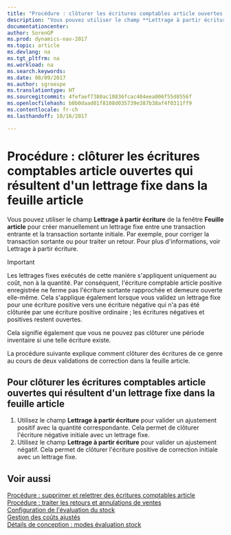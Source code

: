 ```yaml
---
title: "Procédure : clôturer les écritures comptables article ouvertes qui résultent d'un lettrage fixe dans la feuille article"
description: "Vous pouvez utiliser le champ **Lettrage à partir écriture** de la fenêtre **Feuille article** pour créer manuellement un lettrage fixe entre une transaction entrante et la transaction sortante initiale. Par exemple, pour corriger la transaction sortante ou pour traiter un retour."
documentationcenter: 
author: SorenGP
ms.prod: dynamics-nav-2017
ms.topic: article
ms.devlang: na
ms.tgt_pltfrm: na
ms.workload: na
ms.search.keywords: 
ms.date: 08/09/2017
ms.author: sgroespe
ms.translationtype: HT
ms.sourcegitcommit: 4fefaef7380ac10836fcac404eea006f55d8556f
ms.openlocfilehash: b0b0daad01f8108d035739e387b38af4f0311ff9
ms.contentlocale: fr-ch
ms.lasthandoff: 10/16/2017

---
```

# <a name="how-to-close-open-item-ledger-entries-resulting-from-fixed-application-in-the-item-journal"></a>Procédure : clôturer les écritures comptables article ouvertes qui résultent d'un lettrage fixe dans la feuille article
Vous pouvez utiliser le champ **Lettrage à partir écriture** de la fenêtre **Feuille article** pour créer manuellement un lettrage fixe entre une transaction entrante et la transaction sortante initiale. Par exemple, pour corriger la transaction sortante ou pour traiter un retour. Pour plus d'informations, voir Lettrage à partir écriture.  

> [!IMPORTANT]  
>  Les lettrages fixes exécutés de cette manière s'appliquent uniquement au coût, non à la quantité. Par conséquent, l'écriture comptable article positive enregistrée ne ferme pas l'écriture sortante rapprochée et demeure ouverte elle-même. Cela s'applique également lorsque vous validez un lettrage fixe pour une écriture positive vers une écriture négative qui n'a pas été clôturée par une écriture positive ordinaire ; les écritures négatives et positives restent ouvertes.  
>   
>  Cela signifie également que vous ne pouvez pas clôturer une période inventaire si une telle écriture existe.  

La procédure suivante explique comment clôturer des écritures de ce genre au cours de deux validations de correction dans la feuille article.  

## <a name="to-close-open-item-ledger-entries-that-result-from-a-fixed-application-in-the-item-journal"></a>Pour clôturer les écritures comptables article ouvertes qui résultent d'un lettrage fixe dans la feuille article  

1.  Utilisez le champ **Lettrage à partir écriture** pour valider un ajustement positif avec la quantité correspondante. Cela permet de clôturer l'écriture négative initiale avec un lettrage fixe.  
2.  Utilisez le champ **Lettrage à partir écriture** pour valider un ajustement négatif. Cela permet de clôturer l'écriture positive de correction initiale avec un lettrage fixe.  

## <a name="see-also"></a>Voir aussi  
[ Procédure : supprimer et relettrer des écritures comptables article](finance-how-to-remove-and-reapply-item-entries.md)  
 [Procédure : traiter les retours et annulations de ventes](sales-how-process-sales-returns-cancellations.md)   
 [Configuration de l'évaluation du stock](finance-set-up-inventory-valuation-and-costing.md)   
 [Gestion des coûts ajustés](finance-manage-inventory-costs.md)   
 [Détails de conception : modes évaluation stock](design-details-costing-methods.md)

